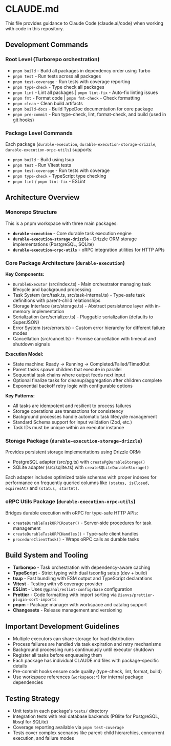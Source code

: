 # CLAUDE.md

This file provides guidance to Claude Code (claude.ai/code) when working with code in this repository.

## Development Commands

### Root Level (Turborepo orchestration)

- `pnpm build` - Build all packages in dependency order using Turbo
- `pnpm test` - Run tests across all packages
- `pnpm test-coverage` - Run tests with coverage reporting
- `pnpm type-check` - Type check all packages
- `pnpm lint` - Lint all packages | `pnpm lint-fix` - Auto-fix linting issues
- `pnpm fmt` - Format code | `pnpm fmt-check` - Check formatting
- `pnpm clean` - Clean build artifacts
- `pnpm build-docs` - Build TypeDoc documentation for core package
- `pnpm pre-commit` - Run type-check, lint, format-check, and build (used in git hooks)

### Package Level Commands

Each package (`durable-execution`, `durable-execution-storage-drizzle`, `durable-execution-orpc-utils`) supports:

- `pnpm build` - Build using tsup
- `pnpm test` - Run Vitest tests
- `pnpm test-coverage` - Run tests with coverage
- `pnpm type-check` - TypeScript type checking
- `pnpm lint` / `pnpm lint-fix` - ESLint

## Architecture Overview

### Monorepo Structure

This is a pnpm workspace with three main packages:

- **`durable-execution`** - Core durable task execution engine
- **`durable-execution-storage-drizzle`** - Drizzle ORM storage implementations (PostgreSQL, SQLite)
- **`durable-execution-orpc-utils`** - oRPC integration utilities for HTTP APIs

### Core Package Architecture (`durable-execution`)

**Key Components:**

- `DurableExecutor` (src/index.ts) - Main orchestrator managing task lifecycle and background processing
- Task System (src/task.ts, src/task-internal.ts) - Type-safe task definitions with parent-child relationships
- Storage Interface (src/storage.ts) - Abstract persistence layer with in-memory implementation
- Serialization (src/serializer.ts) - Pluggable serialization (defaults to SuperJSON)
- Error System (src/errors.ts) - Custom error hierarchy for different failure modes
- Cancellation (src/cancel.ts) - Promise cancellation with timeout and shutdown signals

**Execution Model:**

- State machine: Ready → Running → Completed/Failed/TimedOut
- Parent tasks spawn children that execute in parallel
- Sequential task chains where output feeds next input
- Optional finalize tasks for cleanup/aggregation after children complete
- Exponential backoff retry logic with configurable options

**Key Patterns:**

- All tasks are idempotent and resilient to process failures
- Storage operations use transactions for consistency
- Background processes handle automatic task lifecycle management
- Standard Schema support for input validation (Zod, etc.)
- Task IDs must be unique within an executor instance

### Storage Package (`durable-execution-storage-drizzle`)

Provides persistent storage implementations using Drizzle ORM:

- PostgreSQL adapter (src/pg.ts) with `createPgDurableStorage()`
- SQLite adapter (src/sqlite.ts) with `createSQLiteDurableStorage()`

Each adapter includes optimized table schemas with proper indexes for performance on frequently queried columns like `(status, isClosed, expiresAt)` and `(status, startAt)`.

### oRPC Utils Package (`durable-execution-orpc-utils`)

Bridges durable execution with oRPC for type-safe HTTP APIs:

- `createDurableTaskORPCRouter()` - Server-side procedures for task management
- `createDurableTaskORPCHandles()` - Type-safe client handles
- `procedureClientTask()` - Wraps oRPC calls as durable tasks

## Build System and Tooling

- **Turborepo** - Task orchestration with dependency-aware caching
- **TypeScript** - Strict typing with dual tsconfig setup (dev + build)
- **tsup** - Fast bundling with ESM output and TypeScript declarations
- **Vitest** - Testing with v8 coverage provider
- **ESLint** - Uses `@gpahal/eslint-config/base` configuration
- **Prettier** - Code formatting with import sorting via `@ianvs/prettier-plugin-sort-imports`
- **pnpm** - Package manager with workspace and catalog support
- **Changesets** - Release management and versioning

## Important Development Guidelines

- Multiple executors can share storage for load distribution
- Process failures are handled via task expiration and retry mechanisms
- Background processing runs continuously until executor shutdown
- Register all tasks before enqueueing them
- Each package has individual CLAUDE.md files with package-specific details
- Pre-commit hooks ensure code quality (type-check, lint, format, build)
- Use workspace references (`workspace:*`) for internal package dependencies

## Testing Strategy

- Unit tests in each package's `tests/` directory
- Integration tests with real database backends (PGlite for PostgreSQL, libsql for SQLite)
- Coverage reporting available via `pnpm test-coverage`
- Tests cover complex scenarios like parent-child hierarchies, concurrent execution, and failure modes
